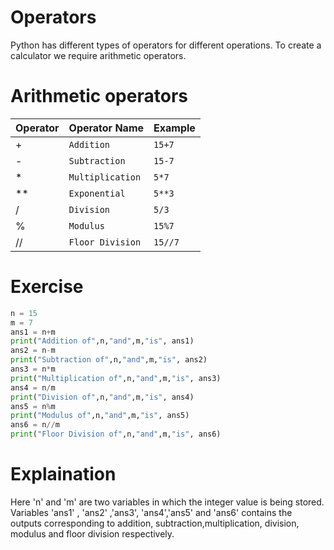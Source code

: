 # Operators
Python has different types of operators for different operations. To create a calculator we require arithmetic operators.
# Arithmetic operators


|   Operator   |Operator Name  |Example   |
|----------------|-------------------------------|-----------------------------|
|+|`Addition`  |``` 15+7 ```  |
|-|`Subtraction`  |``` 15-7 ```  |
|*|`Multiplication`  |``` 5*7 ```  |
|**|`Exponential`  |``` 5**3 ```  |
|/|`Division`  |``` 5/3 ```  |
|%|`Modulus`  |``` 15%7 ```  |
|//|`Floor Division`  |``` 15//7 ```  |

# Exercise
```python
n = 15
m = 7
ans1 = n+m
print("Addition of",n,"and",m,"is", ans1)
ans2 = n-m
print("Subtraction of",n,"and",m,"is", ans2)
ans3 = n*m
print("Multiplication of",n,"and",m,"is", ans3)
ans4 = n/m
print("Division of",n,"and",m,"is", ans4)
ans5 = n%m
print("Modulus of",n,"and",m,"is", ans5)
ans6 = n//m
print("Floor Division of",n,"and",m,"is", ans6)
```
# Explaination
Here 'n' and 'm' are two variables in which the integer value is being stored. Variables 'ans1' , 'ans2' ,'ans3', 'ans4','ans5' and 'ans6' contains the outputs corresponding to addition, subtraction,multiplication, division, modulus and floor division respectively.